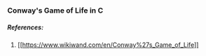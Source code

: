 ### Conway's Game of Life in C

##### References:
1. [[https://www.wikiwand.com/en/Conway%27s_Game_of_Life]]
